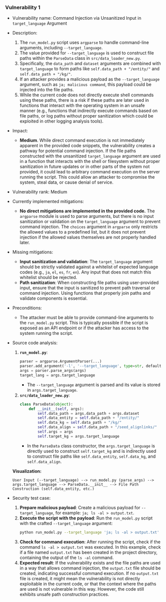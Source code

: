 ### Vulnerability 1

* Vulnerability name: Command Injection via Unsanitized Input in `target_language` Argument

* Description:
    1. The `run_model.py` script uses `argparse` to handle command-line arguments, including `--target_language`.
    2. The value provided for `--target_language` is used to construct file paths within the `ParseData` class in `src/data_loader_new.py`.
    3. Specifically, the `data_path` and `dataset` arguments are combined with `target_language` to form paths like `self.data_path + "/entity/"` and `self.data_path + "/kg/"`.
    4. If an attacker provides a malicious payload as the `--target_language` argument, such as `ja; malicious command`, this payload could be injected into the file paths.
    5. While the current code does not directly execute shell commands using these paths, there is a risk if these paths are later used in functions that interact with the operating system in an unsafe manner (e.g., functions that indirectly execute commands based on file paths, or log paths without proper sanitization which could be exploited in other logging analysis tools).

* Impact:
    - **Medium**. While direct command execution is not immediately apparent in the provided code snippets, the vulnerability creates a pathway for potential command injection. If the file paths constructed with the unsanitized `target_language` argument are used in a function that interacts with the shell or filesystem without proper sanitization in future updates or in other parts of the system not provided, it could lead to arbitrary command execution on the server running the script. This could allow an attacker to compromise the system, steal data, or cause denial of service.

* Vulnerability rank: Medium

* Currently implemented mitigations:
    - **No direct mitigations are implemented in the provided code.** The `argparse` module is used to parse arguments, but there is no input sanitization or validation on the `target_language` argument to prevent command injection. The `choices` argument in `argparse` only restricts the allowed values to a predefined list, but it does not prevent injection if the allowed values themselves are not properly handled later.

* Missing mitigations:
    - **Input sanitization and validation**: The `target_language` argument should be strictly validated against a whitelist of expected language codes (e.g., `ja`, `el`, `es`, `fr`, `en`). Any input that does not match this whitelist should be rejected.
    - **Path sanitization**: When constructing file paths using user-provided input, ensure that the input is sanitized to prevent path traversal or command injection. Using functions that properly join paths and validate components is essential.

* Preconditions:
    - The attacker must be able to provide command-line arguments to the `run_model.py` script. This is typically possible if the script is exposed as an API endpoint or if the attacker has access to the system running the script.

* Source code analysis:
    1. **`run_model.py`**:
        ```python
        parser = argparse.ArgumentParser(...)
        parser.add_argument('-l', '--target_language', type=str, default='ja', choices=['ja', 'el', 'es', 'fr', 'en'], help="target kg")
        args = parser.parse_args(args)
        target_lang = args.target_language
        ```
        - The `--target_language` argument is parsed and its value is stored in `args.target_language`.
    2. **`src/data_loader_new.py`**:
        ```python
        class ParseData(object):
            def __init__(self, args):
                self.data_path = args.data_path + args.dataset
                self.data_entity = self.data_path + "/entity/"
                self.data_kg = self.data_path + "/kg/"
                self.data_align = self.data_path + "/seed_alignlinks/"
                self.args = args
                self.target_kg = args.target_language
        ```
        - In the `ParseData` class constructor, the `args.target_language` is directly used to construct `self.target_kg` and is indirectly used to construct file paths like `self.data_entity`, `self.data_kg`, and `self.data_align`.

    **Visualization:**

    ```
    User Input (--target_language) --> run_model.py (parse_args) --> args.target_language --> ParseData.__init__ --> File Path Construction (self.data_entity, etc.)
    ```

* Security test case:
    1. **Prepare malicious payload**: Create a malicious payload for `--target_language`, for example: `ja; ls -al > output.txt`.
    2. **Execute the script with the payload**: Run the `run_model.py` script with the crafted `--target_language` argument:
       ```bash
       python run_model.py --target_language 'ja; ls -al > output.txt'
       ```
    3. **Check for command execution**: After running the script, check if the command `ls -al > output.txt` was executed. In this example, check if a file named `output.txt` has been created in the project directory, containing the output of the `ls -al` command.
    4. **Expected result**: If the vulnerability exists and the file paths are used in a way that allows command injection, the `output.txt` file should be created, indicating successful command execution. If no `output.txt` file is created, it might mean the vulnerability is not directly exploitable in the current code, or that the context where the paths are used is not vulnerable in this way. However, the code still exhibits unsafe path construction practices.